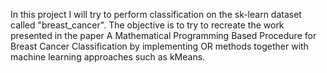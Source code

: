 In this project I will try to perform classification on the sk-learn dataset called "breast_cancer".
The objective is to try to recreate the work presented in the paper A Mathematical Programming Based Procedure for Breast Cancer Classification by implementing OR methods together with machine learning approaches such as kMeans.
